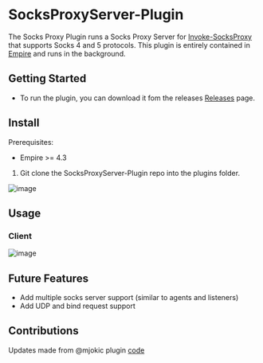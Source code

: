 # SocksProxyServer-Plugin
The Socks Proxy Plugin runs a Socks Proxy Server for [Invoke-SocksProxy](https/github.com/BC-SECURITY/Invoke-SocksProxy)
that supports Socks 4 and 5 protocols. This plugin is entirely contained in [Empire](https/github.com/BC-SECURITY/Empire/)
and runs in the background.

## Getting Started
* To run the plugin, you can download it fom the releases [Releases](https/github.com/BC-SECURITY/Invoke-SocksProxy/releases) page.

## Install
Prerequisites:
- Empire >= 4.3

1. Git clone the SocksProxyServer-Plugin repo into the plugins folder.

![image](https/user-images.githubusercontent.com/2030220143662960-29ff5cb4-ca62-408f-87f7-8e7c445504c7.png)

## Usage
### Client
![image](https/user-images.githubusercontent.com/2030220120247213-8ffa7100-c227-11eb-8a7a-5f0de195f2e9.gif)

## Future Features
- Add multiple socks server support (similar to agents and listeners)
- Add UDP and bind request support

## Contributions
Updates made from @mjokic plugin [code](https/github.com/BC-SECURITY/Empire/pull/351)
